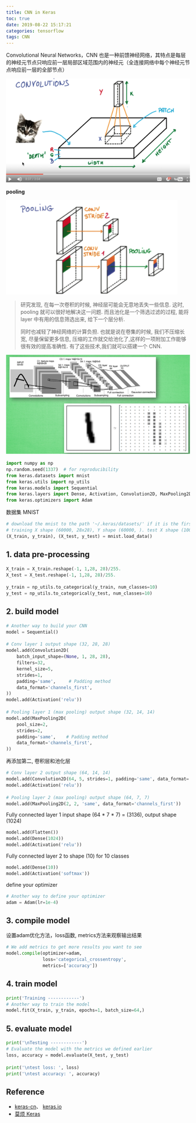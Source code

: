 ```yaml
---
title: CNN in Keras
toc: true
date: 2019-08-22 15:17:21
categories: tensorflow
tags: CNN
---
```


Convolutional Neural Networks，CNN 也是一种前馈神经网络，其特点是每层的神经元节点只响应前一层局部区域范围内的神经元（全连接网络中每个神经元节点响应前一层的全部节点）

<!-- more -->

<img src="/images/tensorflow/keras-cnn4.png" width="550" alt="Convolutional Neural Network in Keras"/>

**pooling**

<img src="/images/tensorflow/keras-cnn5.png" width="470" alt="Convolutional Neural Network in Keras"/>

> 研究发现, 在每一次卷积的时候, 神经层可能会无意地丢失一些信息. 这时, pooling 就可以很好地解决这一问题. 而且池化是一个筛选过滤的过程, 能将 layer 中有用的信息筛选出来, 给下一个层分析. 
>
> 同时也减轻了神经网络的计算负担. 也就是说在卷集的时候, 我们不压缩长宽, 尽量保留更多信息, 压缩的工作就交给池化了,这样的一项附加工作能够很有效的提高准确性. 有了这些技术,我们就可以搭建一个 CNN.

<img src="/images/tensorflow/keras-cnn2.png" width="550" alt="Convolutional Neural Network in Keras"/>

```python
import numpy as np
np.random.seed(1337)  # for reproducibility
from keras.datasets import mnist
from keras.utils import np_utils
from keras.models import Sequential
from keras.layers import Dense, Activation, Convolution2D, MaxPooling2D, Flatten
from keras.optimizers import Adam
```

数据集 MNIST

```python
# download the mnist to the path '~/.keras/datasets/' if it is the first time to be called
# training X shape (60000, 28x28), Y shape (60000, ). test X shape (10000, 28x28), Y shape (10000, )
(X_train, y_train), (X_test, y_test) = mnist.load_data()
```

## 1. data pre-processing

```python
X_train = X_train.reshape(-1, 1,28, 28)/255.
X_test = X_test.reshape(-1, 1,28, 28)/255.

y_train = np_utils.to_categorical(y_train, num_classes=10)
y_test = np_utils.to_categorical(y_test, num_classes=10)
```

## 2. build model

```python
# Another way to build your CNN
model = Sequential()

# Conv layer 1 output shape (32, 28, 28)
model.add(Convolution2D(
    batch_input_shape=(None, 1, 28, 28),
    filters=32,
    kernel_size=5,
    strides=1,
    padding='same',     # Padding method
    data_format='channels_first',
))
model.add(Activation('relu'))

# Pooling layer 1 (max pooling) output shape (32, 14, 14)
model.add(MaxPooling2D(
    pool_size=2,
    strides=2,
    padding='same',    # Padding method
    data_format='channels_first',
))
```

再添加第二, 卷积层和池化层

```python
# Conv layer 2 output shape (64, 14, 14)
model.add(Convolution2D(64, 5, strides=1, padding='same', data_format='channels_first'))
model.add(Activation('relu'))

# Pooling layer 2 (max pooling) output shape (64, 7, 7)
model.add(MaxPooling2D(2, 2, 'same', data_format='channels_first'))
```

Fully connected layer 1 input shape (64 \* 7 \* 7) = (3136), output shape (1024)

```python
model.add(Flatten())
model.add(Dense(1024))
model.add(Activation('relu'))
```

Fully connected layer 2 to shape (10) for 10 classes

```python 
model.add(Dense(10))
model.add(Activation('softmax'))
```

define your optimizer

```python
# Another way to define your optimizer
adam = Adam(lr=1e-4)
```

## 3. compile model

设置adam优化方法，loss函数, metrics方法来观察输出结果

```python
# We add metrics to get more results you want to see
model.compile(optimizer=adam,
              loss='categorical_crossentropy',
              metrics=['accuracy'])
```

## 4. train model

```python
print('Training ------------')
# Another way to train the model
model.fit(X_train, y_train, epochs=1, batch_size=64,)
```

## 5. evaluate model

```python
print('\nTesting ------------')
# Evaluate the model with the metrics we defined earlier
loss, accuracy = model.evaluate(X_test, y_test)

print('\ntest loss: ', loss)
print('\ntest accuracy: ', accuracy)
```

## Reference

- [keras-cn][1]、 [keras.io][2]
- [莫烦 Keras][4]

[1]: https://keras-cn.readthedocs.io/en/latest/backend/
[2]: https://keras.io/
[4]: https://morvanzhou.github.io/tutorials/machine-learning/keras/
